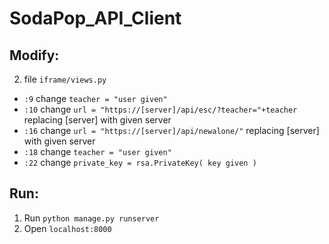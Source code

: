 # SodaPop_API_Client

## Modify:

2. file ```iframe/views.py```
  + ```:9``` change ```teacher = "user given"```
  + ```:10``` change ```url = "https://[server]/api/esc/?teacher="+teacher``` replacing [server] with given server
  + ```:16``` change ```url = "https://[server]/api/newalone/"``` replacing [server] with given server
  + ```:18``` change ```teacher = "user given"```
  + ```:22``` change ```private_key = rsa.PrivateKey( key given )```

## Run:

1. Run ```python manage.py runserver```
2. Open ```localhost:8000```
